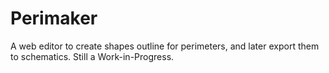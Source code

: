 # Perimaker

A web editor to create shapes outline for perimeters, and later export them to schematics.
Still a Work-in-Progress.
